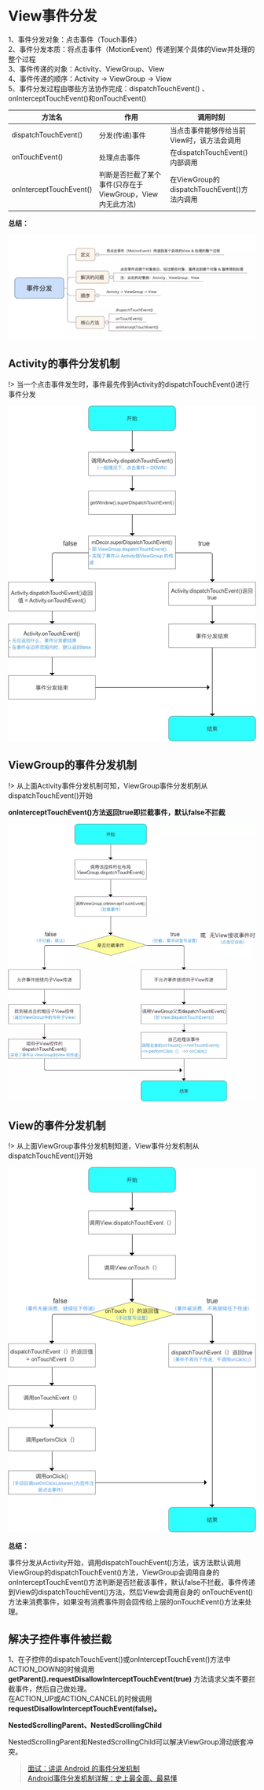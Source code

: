 # View事件分发

1、事件分发对象：点击事件（Touch事件）  
2、事件分发本质：将点击事件（MotionEvent）传递到某个具体的View并处理的整个过程  
3、事件传递的对象：Activity、ViewGroup、View  
4、事件传递的顺序：Activity -> ViewGroup -> View  
5、事件分发过程由哪些方法协作完成：dispatchTouchEvent() 、onInterceptTouchEvent()和onTouchEvent()  

|  方法名  |  作用  |  调用时刻  |
|  ---  |  ---  |  ---  |
|  dispatchTouchEvent()  |  分发(传递)事件  |  当点击事件能够传给当前View时，该方法会调用  |
|  onTouchEvent()  |  处理点击事件  |  在dispatchTouchEvent()内部调用  |
|  onInterceptTouchEvent()  |  判断是否拦截了某个事件(只存在于ViewGroup，View内无此方法)  |  在ViewGroup的dispatchTouchEvent()方法内调用  |

**总结：**

![总结](../image/shijianfenfa.webp)

## Activity的事件分发机制

!> 当一个点击事件发生时，事件最先传到Activity的dispatchTouchEvent()进行事件分发

![总结](../image/activity_shijianfenfa.webp)

## ViewGroup的事件分发机制

!> 从上面Activity事件分发机制可知，ViewGroup事件分发机制从dispatchTouchEvent()开始

**onInterceptTouchEvent()方法返回true即拦截事件，默认false不拦截**

![总结](../image/viewgroup_shijianfenfa.webp)

## View的事件分发机制

!> 从上面ViewGroup事件分发机制知道，View事件分发机制从dispatchTouchEvent()开始

![总结](../image/view_shijianfenfa.webp)

**总结：**

事件分发从Activity开始，调用dispatchTouchEvent()方法，该方法默认调用ViewGroup的dispatchTouchEvent()方法，ViewGroup会调用自身的
onInterceptTouchEvent()方法判断是否拦截该事件，默认false不拦截，事件传递到View的dispatchTouchEvent()方法，然后View会调用自身的
onTouchEvent()方法来消费事件，如果没有消费事件则会回传给上层的onTouchEvent()方法来处理。

## 解决子控件事件被拦截

1、在子控件的dispatchTouchEvent()或onInterceptTouchEvent()方法中ACTION_DOWN的时候调用**getParent().requestDisallowInterceptTouchEvent(true)** 方法请求父类不要拦截事件，然后自己做处理。  
在ACTION_UP或ACTION_CANCEL的时候调用**requestDisallowInterceptTouchEvent(false)。**

**NestedScrollingParent、NestedScrollingChild**

NestedScrollingParent和NestedScrollingChild可以解决ViewGroup滑动嵌套冲突。

> [面试：讲讲 Android 的事件分发机制](https://www.jianshu.com/p/d3758eef1f72)  
> [Android事件分发机制详解：史上最全面、最易懂](https://www.jianshu.com/p/38015afcdb58)